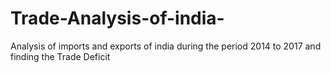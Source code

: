 # Trade-Analysis-of-india-
Analysis of imports and exports of india during the period 2014 to 2017 and finding the Trade Deficit 
